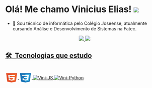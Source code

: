 <h1> Olá! Me chamo Vinicius Elias! <img src="https://raw.githubusercontent.com/kaueMarques/kaueMarques/master/hi.gif" width="30px"></h1>


- 🔭 Sou técnico de informática pelo Colégio Joseense, atualmente cursando Análise e Desenvolvimento de Sistemas na Fatec.


<div align="center">
  <a href="https://github.com/ViniElias">
  <img height="180em" src="https://github-readme-stats.vercel.app/api?username=ViniElias&show_icons=true&theme=yeblu&include_all_commits=true&count_private=true"/>
  <img height="182em" src="https://github-readme-stats.vercel.app/api/top-langs/?username=ViniElias&layout=compact&langs_count=7&theme=yeblu"/>
</div>
  
  ## 🛠 &nbsp;Tecnologias que estudo
  
<div style="display: inline_block"><br>
  <img align="center" alt="Vini-HTML" height="30" width="40" src="https://raw.githubusercontent.com/devicons/devicon/master/icons/html5/html5-original.svg">
  <img align="center" alt="Vini-CSS" height="30" width="40" src="https://raw.githubusercontent.com/devicons/devicon/master/icons/css3/css3-original.svg">
  <img align="center" alt="Vini-JS" height="30" width="40" src="https://cdn.jsdelivr.net/gh/devicons/devicon/icons/javascript/javascript-original.svg" />
  <img align="center" alt="Vini-Python" height="30" width="40" src="https://cdn.jsdelivr.net/gh/devicons/devicon/icons/python/python-original.svg" />
</div>
